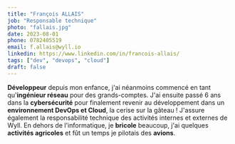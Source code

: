 ```yaml
---
title: "François ALLAIS"
job: "Responsable technique"
photo: "fallais.jpg"
date: 2023-08-01
phone: 0782405519
email: f.allais@wyll.io
linkedin: https://www.linkedin.com/in/francois-allais/
tags: ["dev", "devops", "cloud"]
draft: false
---
```


**Développeur** depuis mon enfance, j'ai néanmoins commencé en tant qu'**ingénieur réseau** pour des grands-comptes. J'ai ensuite passé 6 ans dans la **cybersécurité** pour finalement revenir au développement dans un **environnement DevOps et Cloud**, la cerise sur la gâteau ! J'assure également la responsabilité technique des activités internes et externes de Wyll. En dehors de l'informatique, je **bricole** beaucoup, j'ai quelques **activités agricoles** et fût un temps je pilotais des **avions**.